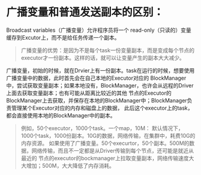 # 广播变量和普通发送副本的区别：
Broadcast variables（广播变量）允许程序员将一个 read-only（只读的）变量缓存到Excutor上，而不是给任务传递一个副本。

>广播变量的优势：是因为不是每个task一份变量副本，而是变成每个节点的executor才一份副本。这样的话，就可以让变量产生的副本大大减少。

广播变量，初始的时候，就在Drvier上有一份副本。task在运行的时候，想要使用广播变量中的数据，此时首先会在自己本地的Executor对应的
BlockManager中，尝试获取变量副本；如果本地没有，BlockManager，也许会从远程的Driver上面去获取变量副本；也有可能从距离比较近的其他
节点的Executor的BlockManager上去获取，并保存在本地的BlockManager中；BlockManager负责管理某个Executor对应的内存和磁盘上的数据，
此后这个executor上的task，都会直接使用本地的BlockManager中的副本。

>例如，50个executor，1000个task。一个map，10M：
默认情况下，1000个task，1000份副本。10G的数据，网络传输，在集群中，耗费10G的内存资源。
如果使用了广播变量。50个execurtor，50个副本。500M的数据，网络传输，而且不一定都是从Driver传输到每个节点，还可能是就近从最近的
节点的executor的bockmanager上拉取变量副本，网络传输速度大大增加；500M，大大降低了内存消耗。

